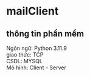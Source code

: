 # mailClient

## thông tin phần mềm
Ngôn ngữ: Python 3.11.9  
giao thức: TCP  
CSDL: MYSQL  
Mô hình: Client - Server  
